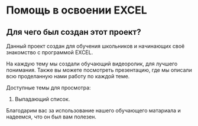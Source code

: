# Помощь в освоении EXCEL
## Для чего был создан этот проект?
Данный проект создан для обучения школьников и начинающих своё знакомство с программой EXCEL.

На каждую тему мы создали обучающий видеоролик, для лучшего понимания. Также вы можете посмотреть презентацию, где мы описали всю проделанную нами работу по каждой теме.

Доступные темы для просмотра:
1. Выпадающий список.

Благодарим вас за использование нашего обучающего матариала и надеемся, что он был вам полезен.
